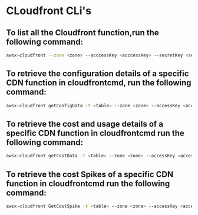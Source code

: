 # CLoudfront CLi's

## To list all the Cloudfront function,run the following command:

```bash
awsx-cloudfront --zone <zone> --acccessKey <acccessKey> --secretKey <secretKey> --crossAccountRoleArn <crossAccountRoleArn> --externalId <externalId> --env <env>
```

## To retrieve the configuration details of a specific CDN function in cloudfrontcmd, run the following command:

```bash
awsx-cloudfront getConfigData -t <table> --zone <zone> --accessKey <accessKey> --secretKey <secretKey> --crossAccountRoleArn <crossAccountRoleArn> --external <externalId> --env <env> --functionName <functionName>
```

## To retrieve the cost and usage details of a specific CDN function in cloudfrontcmd run the following command:

```bash
awsx-cloudfront getCostData -t <table> --zone <zone> --accessKey <accessKey> --secretKey <secretKey> --crossAccountRoleArn <crossAccountRoleArn> --external <externalId> --env <env>
```

## To retrieve the cost Spikes of a specific CDN function in cloudfrontcmd run the following command:

```bash
awsx-cloudfront GetCostSpike -t <table> --zone <zone> --accessKey <accessKey> --secretKey <secretKey> --crossAccountRoleArn <crossAccountRoleArn> --external <externalId> --env <env> --granularity <granularity> --startDate <startDate> --endDate <endDate> 
```